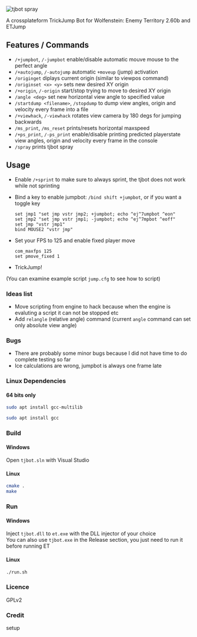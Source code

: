 ![tjbot spray](http://i.imgur.com/4S8BIVo.png)

A crossplateform TrickJump Bot for Wolfenstein: Enemy Territory 2.60b and ETJump

## Features / Commands
- `/+jumpbot`, `/-jumpbot` enable/disable automatic mouve mouse to the perfect angle
- `/+autojump`, `/-autojump` automatic `+moveup` (jump) activation
- `/originget` diplays current origin (similar to viewpos command)
- `/originset <x> <y>` sets new desired XY origin
- `/+origin`, `/-origin` start/stop trying to move to desired XY origin
- `/angle <deg>` set new horizontal view angle to specified value
- `/startdump <filename>`, `/stopdump` to dump view angles, origin and velocity every frame into a file
- `/+viewhack`, `/-viewhack` rotates view camera by 180 degs for jumping backwards
- `/ms_print`, `/ms_reset` prints/resets horizontal maxspeed
- `/+ps_print`, `/-ps_print` enable/disable printing predicted playerstate view angles, origin and velocity every frame in the console
- `/spray` prints tjbot spray

## Usage
- Enable `/+sprint` to make sure to always sprint, the tjbot does not work while not sprinting
- Bind a key to enable jumpbot: `/bind shift +jumpbot`, or if you want a toggle key

  ```
  set jmp1 "set jmp vstr jmp2; +jumpbot; echo ^ej^7umpbot ^eon"
  set jmp2 "set jmp vstr jmp1; -jumpbot; echo ^ej^7mpbot ^eoff"
  set jmp "vstr jmp1"
  bind MOUSE2 "vstr jmp"
  ```

- Set your FPS to 125 and enable fixed player move

  ```
  com_maxfps 125
  set pmove_fixed 1
  ```
  
- TrickJump!
  

(You can examine example script `jump.cfg` to see how to script)

### Ideas list
- Move scripting from engine to hack because when the engine is evaluting a
script it can not be stopped etc
- Add `relangle` (relative angle) command (current `angle` command can set only absolute view
angle)

### Bugs
- There are probably some minor bugs because I did not have time to do complete
testing so far
- Ice calculations are wrong, jumpbot is always one frame late

### Linux Dependencies
#### 64 bits only
```sh
sudo apt install gcc-multilib
```

```sh
sudo apt install gcc
```

### Build
#### Windows
Open `tjbot.sln` with Visual Studio

#### Linux
```sh
cmake .
make
```

### Run
#### Windows
Inject `tjbot.dll` to `et.exe` with the DLL injector of your choice  
You can also use `tjbot.exe` in the Release section, you just need to run it before running ET

#### Linux
```sh
./run.sh
```

### Licence
GPLv2

### Credit
setup